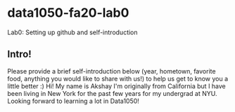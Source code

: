 # data1050-fa20-lab0
Lab0: Setting up github and self-introduction
## Intro!
Please provide a brief self-introduction below (year, hometown, favorite food, anything you would like to share with us!) to help us get to know you a little better :) 
Hi! My name is Akshay I'm originally from California but I have been living in New York for the past few years for my undergrad at NYU. Looking forward to learning a lot in Data1050!